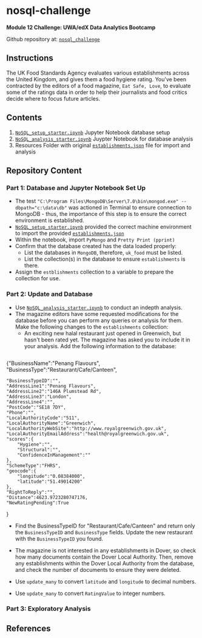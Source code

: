 # nosql-challenge

**Module 12 Challenge: UWA/edX Data Analytics Bootcamp**

Github repository at: [`nosql_challenge`](https://github.com/RyanLJames1997/nosql-challenge)

## Instructions

The UK Food Standards Agency evaluates various establishments across the United Kingdom, and gives them a food hygiene rating. You've been contracted by the editors of a food magazine, `Eat Safe, Love`, to evaluate some of the ratings data in order to help their journalists and food critics decide where to focus future articles.

## Contents

1. [`NoSQL_setup_starter.ipynb`](https://github.com/RyanLJames1997/nosql-challenge/blob/main/nosql_challenge/Starter_Code/NoSQL_setup_starter.ipynb) Jupyter Notebook database setup
2. [`NoSQL_analysis_starter.ipynb`](https://github.com/RyanLJames1997/nosql-challenge/blob/main/nosql_challenge/Starter_Code/NoSQL_analysis_starter.ipynb) Juypter Notebook for database analysis
3. Resources Folder with original [`establishments.json`](https://github.com/RyanLJames1997/nosql-challenge/blob/main/nosql_challenge/Starter_Code/Resources/establishments.json) file for import and analysis

## Repository Content

### Part 1: Database and Jupyter Notebook Set Up

- The test `"C:\Program Files\MongoDB\Server\7.0\bin\mongod.exe" --dbpath="c:\data\db"` was actioned in Terminal to ensure connection to MongoDB - thus, the importance of this step is to ensure the correct environment is established.
- [`NoSQL_setup_starter.ipynb`](https://github.com/RyanLJames1997/nosql-challenge/blob/main/nosql_challenge/Starter_Code/NoSQL_setup_starter.ipynb) provided the correct machine environment to import the provided [`establishments.json`](https://github.com/RyanLJames1997/nosql-challenge/blob/main/nosql_challenge/Starter_Code/Resources/establishments.json)
- Within the notebook, import `PyMongo` and `Pretty Print (pprint)`
- Confirm that the database created has the data loaded properly:
    - List the databases in `MongoDB`, therefore, `uk_food` must be listed.
    - List the collection(s) in the database to ensure `establishments` is there.
- Assign the  `estblishments` collection to a variable to prepare the collection for use.

### Part 2: Update and Database
- Use [`NoSQL_analysis_starter.ipynb`](https://github.com/RyanLJames1997/nosql-challenge/blob/main/nosql_challenge/Starter_Code/NoSQL_analysis_starter.ipynb) to conduct an indepth analysis.
- The magazine editors have some requested modifications for the database before you can perform any queries or analysis for them. Make the following changes to the `establishments` collection:
  - An exciting new halal restaurant just opened in Greenwich, but hasn't been rated yet. The magazine has asked you to include it in your analysis. Add the following information to the database:
      ```python
{"BusinessName":"Penang Flavours",
"BusinessType":"Restaurant/Cafe/Canteen",

    "BusinessTypeID":"",
    "AddressLine1":"Penang Flavours",
    "AddressLine2":"146A Plumstead Rd",
    "AddressLine3":"London",
    "AddressLine4":"",
    "PostCode":"SE18 7DY",
    "Phone":"",
    "LocalAuthorityCode":"511",
    "LocalAuthorityName":"Greenwich",
    "LocalAuthorityWebSite":"http://www.royalgreenwich.gov.uk",
    "LocalAuthorityEmailAddress":"health@royalgreenwich.gov.uk",
    "scores":{
        "Hygiene":"",
        "Structural":"",
        "ConfidenceInManagement":""
    },
    "SchemeType":"FHRS",
    "geocode":{
        "longitude":"0.08384000",
        "latitude":"51.49014200"
    },
    "RightToReply":"",
    "Distance":4623.9723280747176,
    "NewRatingPending":True
}
- Find the BusinessTypeID for "Restaurant/Cafe/Canteen" and return only the `BusinessTypeID` and `BusinessType` fields.
Update the new restaurant with the `BusinessTypeID` you found.

- The magazine is not interested in any establishments in Dover, so check how many documents contain the Dover Local Authority. Then, remove any establishments within the Dover Local Authority from the database, and check the number of documents to ensure they were deleted.

- Use `update_many` to convert `latitude` and `longitude` to decimal numbers.

- Use `update_many` to convert `RatingValue` to integer numbers.

### Part 3: Exploratory Analysis



## References
